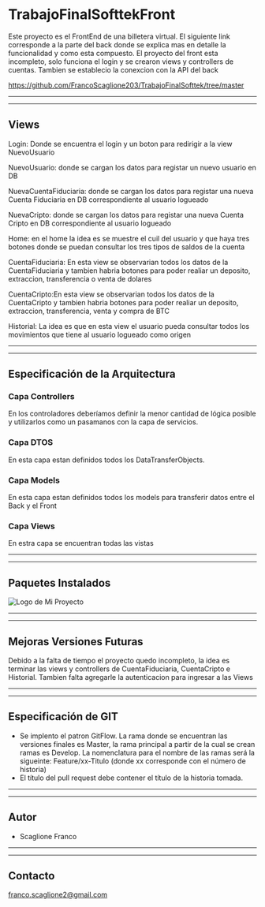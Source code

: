 # TrabajoFinalSofttekFront

Este proyecto es el FrontEnd de una billetera virtual. El siguiente link corresponde a la parte del back donde se explica mas en detalle la funcionalidad y como esta compuesto. El proyecto del front esta incompleto, solo funciona el login y se crearon views y controllers de cuentas. Tambien se establecio la conexcion con la API del back

https://github.com/FrancoScaglione203/TrabajoFinalSofttek/tree/master

---
---

## **Views** 


Login: Donde se encuentra el login y un boton para redirigir a la view NuevoUsuario

NuevoUsuario: donde se cargan los datos para registar un nuevo usuario en DB

NuevaCuentaFiduciaria: donde se cargan los datos para registar una nueva Cuenta Fiduciaria en DB correspondiente al usuario logueado

NuevaCripto: donde se cargan los datos para registar una nueva Cuenta Cripto en DB correspondiente al usuario logueado

Home: en el home la idea es se muestre el cuil del usuario y que haya tres botones donde se puedan consultar los tres tipos de saldos de la cuenta

CuentaFiduciaria: En esta view se observarian todos los datos de la CuentaFiduciaria y tambien habria botones para poder realiar un deposito, extraccion, transferencia o venta de dolares

CuentaCripto:En esta view se observarian todos los datos de la CuentaCripto y tambien habria botones para poder realiar un deposito, extraccion, transferencia, venta y compra de BTC

Historial: La idea es que en esta view el usuario pueda consultar todos los movimientos que tiene al usuario logueado como origen

---
---
## **Especificación de la Arquitectura**
### **Capa Controllers**
En los controladores deberíamos definir la menor cantidad de lógica posible y utilizarlos como un pasamanos con la capa de servicios.


### **Capa DTOS**
En esta capa estan definidos todos los DataTransferObjects.


### **Capa Models**
En esta capa estan definidos todos los models para transferir datos entre el Back y el Front


### **Capa Views**
En estra capa se encuentran todas las vistas


---
---
## **Paquetes Instalados**
![Logo de Mi Proyecto](https://i.imgur.com/br9CcXN.jpg)

---
---
## **Mejoras Versiones Futuras**
Debido a la falta de tiempo el proyecto quedo incompleto, la idea es terminar las views y controllers de CuentaFiduciaria, CuentaCripto e Historial. Tambien falta agregarle la autenticacion para ingresar a las Views

---
---

## **Especificación de GIT**​
* Se implento el patron GitFlow. La rama donde se encuentran las versiones finales es Master, la rama principal a partir de la cual se crean ramas es Develop. La nomenclatura para el nombre de las ramas será la sigueinte: Feature/xx-Titulo (donde xx corresponde con el número de historia)
* El título del pull request debe contener el título de la historia tomada.
---
---
## **Autor**​
* Scaglione Franco
---
---
## **Contacto**
franco.scaglione2@gmail.com
